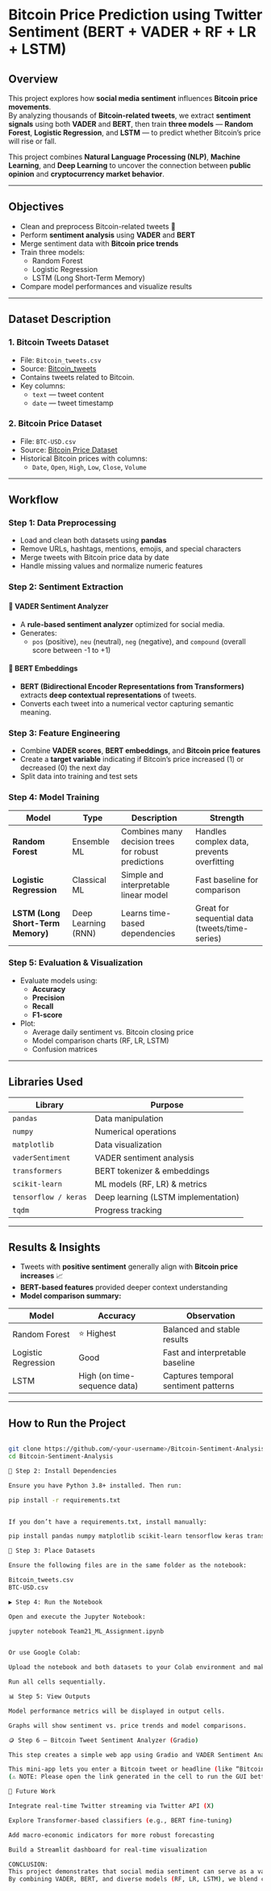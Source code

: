 # Bitcoin Price Prediction using Twitter Sentiment (BERT + VADER + RF + LR + LSTM)

## Overview
This project explores how **social media sentiment** influences **Bitcoin price movements**.  
By analyzing thousands of **Bitcoin-related tweets**, we extract **sentiment signals** using both **VADER** and **BERT**, then train **three models** — **Random Forest**, **Logistic Regression**, and **LSTM** — to predict whether Bitcoin’s price will rise or fall.

This project combines **Natural Language Processing (NLP)**, **Machine Learning**, and **Deep Learning** to uncover the connection between **public opinion** and **cryptocurrency market behavior**.

---

##  Objectives
- Clean and preprocess Bitcoin-related tweets 🧹  
- Perform **sentiment analysis** using **VADER** and **BERT**  
- Merge sentiment data with **Bitcoin price trends**  
- Train three models:
  -  Random Forest  
  -  Logistic Regression  
  -  LSTM (Long Short-Term Memory)
- Compare model performances and visualize results  

---

##  Dataset Description

###  1. Bitcoin Tweets Dataset
- File: `Bitcoin_tweets.csv`
- Source: [Bitcoin_tweets](https://www.kaggle.com/datasets/kaushiksuresh147/bitcoin-tweets)
- Contains tweets related to Bitcoin.
- Key columns:
  - `text` — tweet content  
  - `date` — tweet timestamp  

###  2. Bitcoin Price Dataset
- File: `BTC-USD.csv`
- Source: [Bitcoin Price Dataset](https://www.kaggle.com/datasets/pavan9065/bitcoin-price-history)
- Historical Bitcoin prices with columns:
  - `Date`, `Open`, `High`, `Low`, `Close`, `Volume`

---

##  Workflow

###  Step 1: Data Preprocessing
- Load and clean both datasets using **pandas**
- Remove URLs, hashtags, mentions, emojis, and special characters
- Merge tweets with Bitcoin price data by date
- Handle missing values and normalize numeric features

###  Step 2: Sentiment Extraction
#### 🔹 VADER Sentiment Analyzer
- A **rule-based sentiment analyzer** optimized for social media.
- Generates:
  - `pos` (positive), `neu` (neutral), `neg` (negative), and `compound` (overall score between -1 to +1)

#### 🔹 BERT Embeddings
- **BERT (Bidirectional Encoder Representations from Transformers)** extracts **deep contextual representations** of tweets.
- Converts each tweet into a numerical vector capturing semantic meaning.

### Step 3: Feature Engineering
- Combine **VADER scores**, **BERT embeddings**, and **Bitcoin price features**
- Create a **target variable** indicating if Bitcoin’s price increased (1) or decreased (0) the next day
- Split data into training and test sets

###  Step 4: Model Training

| Model | Type | Description | Strength |
|--------|------|--------------|-----------|
|  **Random Forest** | Ensemble ML | Combines many decision trees for robust predictions | Handles complex data, prevents overfitting |
|  **Logistic Regression** | Classical ML | Simple and interpretable linear model | Fast baseline for comparison |
|  **LSTM (Long Short-Term Memory)** | Deep Learning (RNN) | Learns time-based dependencies | Great for sequential data (tweets/time-series) |

###  Step 5: Evaluation & Visualization
- Evaluate models using:
  - **Accuracy**
  - **Precision**
  - **Recall**
  - **F1-score**
- Plot:
  - Average daily sentiment vs. Bitcoin closing price
  - Model comparison charts (RF, LR, LSTM)
  - Confusion matrices

---

##  Libraries Used

| Library | Purpose |
|----------|----------|
| `pandas` | Data manipulation |
| `numpy` | Numerical operations |
| `matplotlib` | Data visualization |
| `vaderSentiment` | VADER sentiment analysis |
| `transformers` | BERT tokenizer & embeddings |
| `scikit-learn` | ML models (RF, LR) & metrics |
| `tensorflow / keras` | Deep learning (LSTM implementation) |
| `tqdm` | Progress tracking |

---

##  Results & Insights
- Tweets with **positive sentiment** generally align with **Bitcoin price increases** 📈  
- **BERT-based features** provided deeper context understanding  
- **Model comparison summary:**

| Model | Accuracy | Observation |
|--------|-----------|--------------|
|  Random Forest | ⭐ Highest | Balanced and stable results |
|  Logistic Regression | Good | Fast and interpretable baseline |
|  LSTM | High (on time-sequence data) | Captures temporal sentiment patterns |

---

##  How to Run the Project

```bash

git clone https://github.com/<your-username>/Bitcoin-Sentiment-Analysis.git
cd Bitcoin-Sentiment-Analysis

🧱 Step 2: Install Dependencies

Ensure you have Python 3.8+ installed. Then run:

pip install -r requirements.txt


If you don’t have a requirements.txt, install manually:

pip install pandas numpy matplotlib scikit-learn tensorflow keras transformers vaderSentiment tqdm

📂 Step 3: Place Datasets

Ensure the following files are in the same folder as the notebook:

Bitcoin_tweets.csv
BTC-USD.csv

▶️ Step 4: Run the Notebook

Open and execute the Jupyter Notebook:

jupyter notebook Team21_ML_Assignment.ipynb


Or use Google Colab:

Upload the notebook and both datasets to your Colab environment and make sure the naming conventions are correct. (⚠️ NOTE: The link to the datasets is given in the DATASET DESCRIPTION section of the README.)

Run all cells sequentially.

📊 Step 5: View Outputs

Model performance metrics will be displayed in output cells.

Graphs will show sentiment vs. price trends and model comparisons.

🪙 Step 6 — Bitcoin Tweet Sentiment Analyzer (Gradio)

This step creates a simple web app using Gradio and VADER Sentiment Analysis to quickly analyze the sentiment of any Bitcoin-related tweet or message.

This mini-app lets you enter a Bitcoin tweet or headline (like “Bitcoin is skyrocketing!! This is amazing!!”) and instantly get a sentiment label — Positive, Negative, or Neutral — along with its numeric VADER compound score. 
(⚠️ NOTE: Please open the link generated in the cell to run the GUI better, DONOT run it in the code cell.)

🔮 Future Work

Integrate real-time Twitter streaming via Twitter API (X)

Explore Transformer-based classifiers (e.g., BERT fine-tuning)

Add macro-economic indicators for more robust forecasting

Build a Streamlit dashboard for real-time visualization

CONCLUSION:
This project demonstrates that social media sentiment can serve as a valuable indicator of cryptocurrency price movements.
By combining VADER, BERT, and diverse models (RF, LR, LSTM), we blend classical and deep learning approaches to bridge human emotion and financial analytics.
